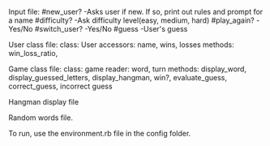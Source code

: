 Input file:
	#new_user?
		-Asks user if new. If so, print out rules and prompt for a name
	#difficulty?
		-Ask difficulty level(easy, medium, hard)
	#play_again?
		-Yes/No
	#switch_user?
		-Yes/No
	#guess
		-User's guess



User class file:
	class: User
	accessors: name, wins, losses
	methods: win_loss_ratio, 

Game class file:
	class: game
	reader: word, turn
	methods: display_word, display_guessed_letters, display_hangman, win?, evaluate_guess, correct_guess, incorrect guess

Hangman display file

Random words file.



To run, use the environment.rb file in the config folder.

